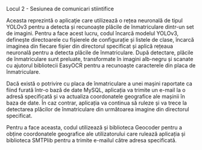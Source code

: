 Locul 2 - Sesiunea de comunicari stiintifice

Aceasta reprezintă o aplicaţie care utilizează o rețea neuronală de tipul YOLOv3 pentru a detecta și recunoaște plăcile de înmatriculare dintr-un set de imagini. Pentru a face acest lucru, codul încarcă modelul YOLOv3, definește directoarele cu fișierele de configurație și listele de clase, încarcă imaginea din fiecare fișier din directorul specificat și aplică rețeaua neuronală pentru a detecta plăcile de înmatriculare. După detectare, plăcile de înmatriculare sunt preluate, transformate în imagini alb-negru și scanate cu ajutorul bibliotecii EasyOCR pentru a recunoaște caracterele din placa de înmatriculare.

Dacă există o potrivire cu placa de înmatriculare a unei mașini raportate ca fiind furată într-o bază de date MySQL, aplicația va trimite un e-mail la o adresă specificată și va actualiza coordonatele geografice ale mașinii în baza de date. În caz contrar, aplicația va continua să ruleze și va trece la detectarea plăcilor de înmatriculare din următoarea imagine din directorul specificat.

Pentru a face aceasta, codul utilizează și biblioteca Geocoder pentru a obține coordonatele geografice ale utilizatorului care rulează aplicația și biblioteca SMTPlib pentru a trimite e-mailul către adresa specificată.

